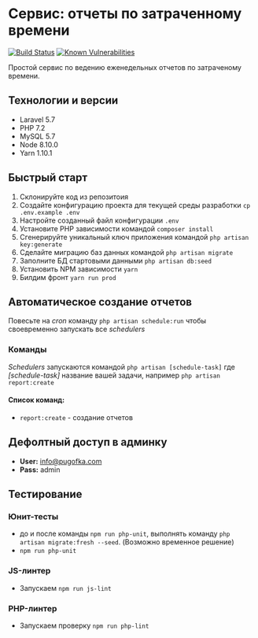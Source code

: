 # Сервис: отчеты по затраченному времени

[![Build Status](https://travis-ci.com/pugofka/simple-time-report.svg?branch=master)](https://travis-ci.com/pugofka/simple-time-report)
[![Known Vulnerabilities](https://snyk.io/test/github/pugofka/simple-time-report/badge.svg?targetFile=package.json)](https://snyk.io/test/github/pugofka/simple-time-report?targetFile=package.json)

Простой сервис по ведению еженедельных отчетов по затраченому времени.

## Технологии и версии

-   Laravel 5.7
-   PHP 7.2
-   MySQL 5.7
-   Node 8.10.0
-   Yarn 1.10.1

## Быстрый старт

1. Склонируйте код из репозитоия
2. Создайте конфигурацию проекта для текущей среды разработки `cp .env.example .env`
3. Настройте созданный файл конфигурации `.env`
4. Установите PHP зависимости командой `composer install`
5. Сгенерируйте уникальный ключ приложения командой `php artisan key:generate`
6. Сделайте миграцию баз данных командой `php artisan migrate`
7. Заполните БД стартовыми данными `php artisan db:seed`
8. Установить NPM зависимости `yarn`
9. Билдим фронт `yarn run prod`

## Автоматическое создание отчетов

Повесьте на _cron_ команду `php artisan schedule:run` чтобы своевременно запускать все _schedulers_

### Команды

_Schedulers_ запускаются командой `php artisan [schedule-task]` где _[schedule-task]_ название вашей задачи, например `php artisan report:create`

#### Список команд:

-   `report:create` - создание отчетов

## Дефолтный доступ в админку

-   **User:** info@pugofka.com
-   **Pass:** admin

## Тестирование

### Юнит-тесты

-   до и после команды `npm run php-unit`, выполнять команду `php artisan migrate:fresh --seed`. (Возможно временное решение)
-   `npm run php-unit`

### JS-линтер

-   Запускаем `npm run js-lint`

### PHP-линтер

-   Запускаем проверку `npm run php-lint`

